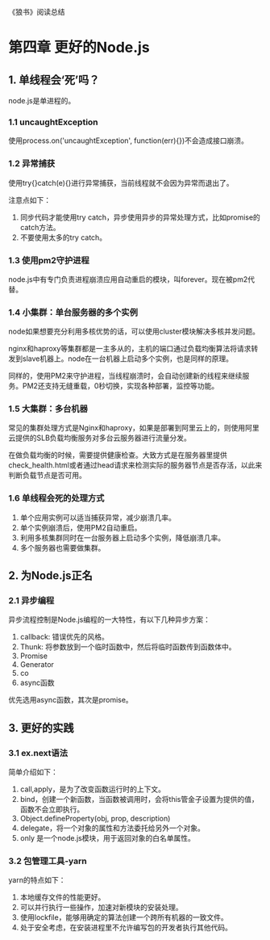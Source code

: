 《狼书》阅读总结

# 第四章 更好的Node.js

## 1. 单线程会‘死’吗？

node.js是单进程的。

### 1.1 uncaughtException

使用process.on('uncaughtException', function(err){})不会造成接口崩溃。

### 1.2 异常捕获

使用try{}catch(e){}进行异常捕获，当前线程就不会因为异常而退出了。

注意点如下：

1. 同步代码才能使用try catch，异步使用异步的异常处理方式，比如promise的catch方法。
2. 不要使用太多的try catch。

### 1.3 使用pm2守护进程

node.js中有专门负责进程崩溃应用自动重启的模块，叫forever。现在被pm2代替。

### 1.4 小集群：单台服务器的多个实例

node如果想要充分利用多核优势的话，可以使用cluster模块解决多核并发问题。

nginx和haproxy等集群都是一主多从的，主机的端口通过负载均衡算法将请求转发到slave机器上。node在一台机器上启动多个实例，也是同样的原理。

同样的，使用PM2来守护进程，当线程崩溃时，会自动创建新的线程来继续服务。PM2还支持无缝重载，0秒切换，实现各种部署，监控等功能。


### 1.5 大集群：多台机器

常见的集群处理方式是Nginx和haproxy，如果是部署到阿里云上的，则使用阿里云提供的SLB负载均衡服务对多台云服务器进行流量分发。

在做负载均衡的时候，需要提供健康检查。大致方式是在服务器里提供check_health.html或者通过head请求来检测实际的服务器节点是否存活，以此来判断负载节点是否可用。

### 1.6 单线程会死的处理方式

1. 单个应用实例可以适当捕获异常，减少崩溃几率。
2. 单个实例崩溃后，使用PM2自动重启。
3. 利用多核集群同时在一台服务器上启动多个实例，降低崩溃几率。
4. 多个服务器也需要做集群。

## 2. 为Node.js正名

### 2.1 异步编程

异步流程控制是Node.js编程的一大特性，有以下几种异步方案：

1. callback: 错误优先的风格。
2. Thunk: 将参数放到一个临时函数中，然后将临时函数传到函数体中。
3. Promise
4. Generator
5. co
6. async函数

优先选用async函数，其次是promise。

## 3. 更好的实践

### 3.1 ex.next语法

简单介绍如下：

1. call,apply，是为了改变函数运行时的上下文。
2. bind，创建一个新函数，当函数被调用时，会将this管金子设置为提供的值，函数不会立即执行。
3. Object.defineProperty(obj, prop, description)
4. delegate，将一个对象的属性和方法委托给另外一个对象。
5. only 是一个node.js模块，用于返回对象的白名单属性。

### 3.2 包管理工具-yarn

yarn的特点如下：

1. 本地缓存文件的性能更好。
2. 可以并行执行一些操作，加速对新模块的安装处理。
3. 使用lockfile，能够用确定的算法创建一个跨所有机器的一致文件。
4. 处于安全考虑，在安装进程里不允许编写包的开发者执行其他代码。

